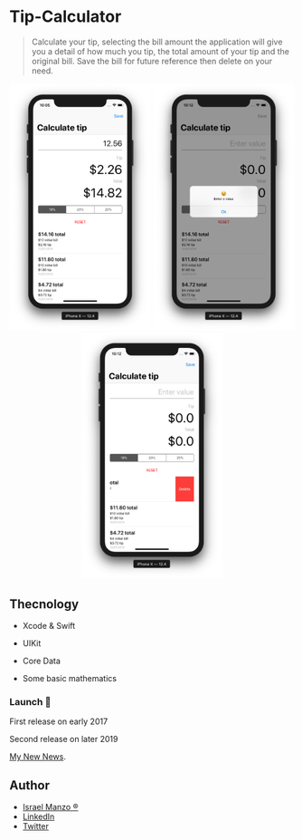 # Tip-Calculator

> Calculate your tip, selecting the bill amount the application will give you a detail of how much you tip, the total amount of your tip and the original bill. Save the bill for future reference then delete on your need.

<p align="center">
<img src="/img/cal.png" width="250"> <img src="/img/two.png" width="250"> <img src="/img/three.png" width="250">
</p>

## Thecnology

- Xcode & Swift

- UIKit

- Core Data 

- Some basic mathematics

### Launch :rocket:
First release on early 2017

Second release on later 2019

[My New News](https://itunes.apple.com/us/app/my-new-news/id1210234219?mt=8).

## Author
-  [Israel Manzo ®](http://israelmanzo.com)
- [LinkedIn](https://www.linkedin.com/in/israel-manzo/) 
- [Twitter](https://twitter.com/israman30)

